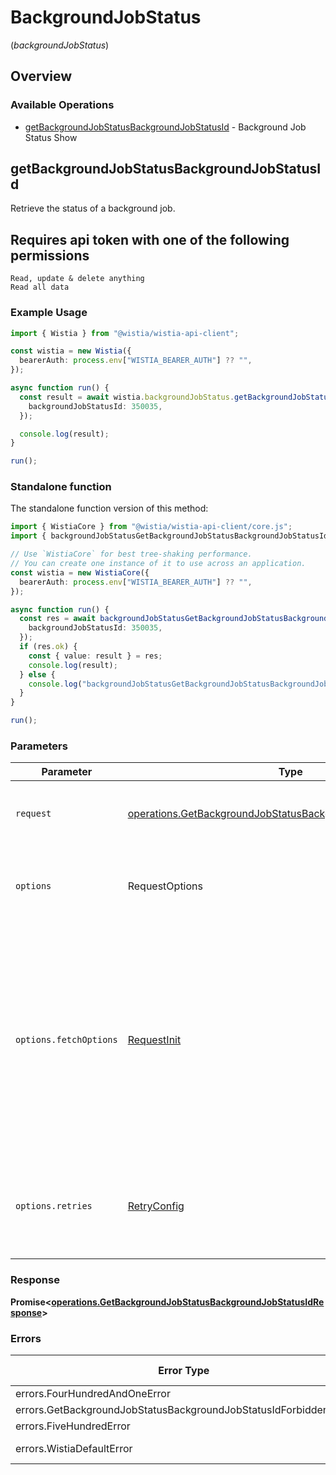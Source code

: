 # BackgroundJobStatus
(*backgroundJobStatus*)

## Overview

### Available Operations

* [getBackgroundJobStatusBackgroundJobStatusId](#getbackgroundjobstatusbackgroundjobstatusid) - Background Job Status Show

## getBackgroundJobStatusBackgroundJobStatusId

Retrieve the status of a background job.
## Requires api token with one of the following permissions
```
Read, update & delete anything
Read all data
```


### Example Usage

<!-- UsageSnippet language="typescript" operationID="get_/background_job_status/{background-job-status-id}" method="get" path="/background_job_status/{background-job-status-id}" -->
```typescript
import { Wistia } from "@wistia/wistia-api-client";

const wistia = new Wistia({
  bearerAuth: process.env["WISTIA_BEARER_AUTH"] ?? "",
});

async function run() {
  const result = await wistia.backgroundJobStatus.getBackgroundJobStatusBackgroundJobStatusId({
    backgroundJobStatusId: 350035,
  });

  console.log(result);
}

run();
```

### Standalone function

The standalone function version of this method:

```typescript
import { WistiaCore } from "@wistia/wistia-api-client/core.js";
import { backgroundJobStatusGetBackgroundJobStatusBackgroundJobStatusId } from "@wistia/wistia-api-client/funcs/backgroundJobStatusGetBackgroundJobStatusBackgroundJobStatusId.js";

// Use `WistiaCore` for best tree-shaking performance.
// You can create one instance of it to use across an application.
const wistia = new WistiaCore({
  bearerAuth: process.env["WISTIA_BEARER_AUTH"] ?? "",
});

async function run() {
  const res = await backgroundJobStatusGetBackgroundJobStatusBackgroundJobStatusId(wistia, {
    backgroundJobStatusId: 350035,
  });
  if (res.ok) {
    const { value: result } = res;
    console.log(result);
  } else {
    console.log("backgroundJobStatusGetBackgroundJobStatusBackgroundJobStatusId failed:", res.error);
  }
}

run();
```

### Parameters

| Parameter                                                                                                                                                                      | Type                                                                                                                                                                           | Required                                                                                                                                                                       | Description                                                                                                                                                                    |
| ------------------------------------------------------------------------------------------------------------------------------------------------------------------------------ | ------------------------------------------------------------------------------------------------------------------------------------------------------------------------------ | ------------------------------------------------------------------------------------------------------------------------------------------------------------------------------ | ------------------------------------------------------------------------------------------------------------------------------------------------------------------------------ |
| `request`                                                                                                                                                                      | [operations.GetBackgroundJobStatusBackgroundJobStatusIdRequest](../../models/operations/getbackgroundjobstatusbackgroundjobstatusidrequest.md)                                 | :heavy_check_mark:                                                                                                                                                             | The request object to use for the request.                                                                                                                                     |
| `options`                                                                                                                                                                      | RequestOptions                                                                                                                                                                 | :heavy_minus_sign:                                                                                                                                                             | Used to set various options for making HTTP requests.                                                                                                                          |
| `options.fetchOptions`                                                                                                                                                         | [RequestInit](https://developer.mozilla.org/en-US/docs/Web/API/Request/Request#options)                                                                                        | :heavy_minus_sign:                                                                                                                                                             | Options that are passed to the underlying HTTP request. This can be used to inject extra headers for examples. All `Request` options, except `method` and `body`, are allowed. |
| `options.retries`                                                                                                                                                              | [RetryConfig](../../lib/utils/retryconfig.md)                                                                                                                                  | :heavy_minus_sign:                                                                                                                                                             | Enables retrying HTTP requests under certain failure conditions.                                                                                                               |

### Response

**Promise\<[operations.GetBackgroundJobStatusBackgroundJobStatusIdResponse](../../models/operations/getbackgroundjobstatusbackgroundjobstatusidresponse.md)\>**

### Errors

| Error Type                                                       | Status Code                                                      | Content Type                                                     |
| ---------------------------------------------------------------- | ---------------------------------------------------------------- | ---------------------------------------------------------------- |
| errors.FourHundredAndOneError                                    | 401                                                              | application/json                                                 |
| errors.GetBackgroundJobStatusBackgroundJobStatusIdForbiddenError | 403                                                              | application/json                                                 |
| errors.FiveHundredError                                          | 500                                                              | application/json                                                 |
| errors.WistiaDefaultError                                        | 4XX, 5XX                                                         | \*/\*                                                            |